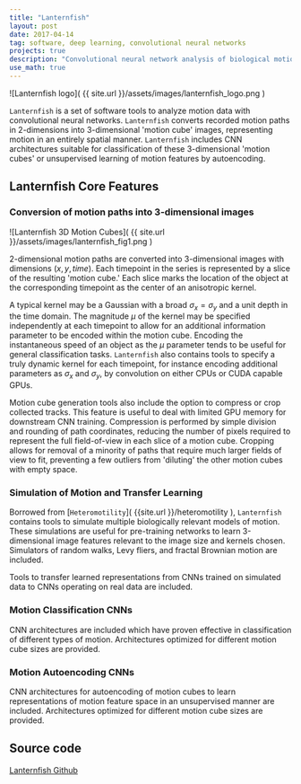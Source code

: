```yaml
---
title: "Lanternfish"
layout: post
date: 2017-04-14
tag: software, deep learning, convolutional neural networks
projects: true
description: "Convolutional neural network analysis of biological motion"
use_math: true
---
```


![Lanternfish logo]( {{ site.url }}/assets/images/lanternfish_logo.png )

`Lanternfish` is a set of software tools to analyze motion data with convolutional neural networks. `Lanternfish` converts recorded motion paths in 2-dimensions into 3-dimensional 'motion cube' images, representing motion in an entirely spatial manner. `Lanternfish` includes CNN architectures suitable for classification of these 3-dimensional 'motion cubes' or unsupervised learning of motion features by autoencoding.

## Lanternfish Core Features

### Conversion of motion paths into 3-dimensional images

![Lanternfish 3D Motion Cubes]( {{ site.url }}/assets/images/lanternfish_fig1.png )

2-dimensional motion paths are converted into 3-dimensional images with dimensions $(x, y, time)$. Each timepoint in the series is represented by a slice of the resulting 'motion cube.' Each slice marks the location of the object at the corresponding timepoint as the center of an anisotropic kernel.

A typical kernel may be a Gaussian with a broad $\sigma_x = \sigma_y$ and a unit depth in the time domain. The magnitude $\mu$ of the kernel may be specified independently at each timepoint to allow for an additional information parameter to be encoded within the motion cube. Encoding the instantaneous speed of an object as the $\mu$ parameter tends to be useful for general classification tasks. `Lanternfish` also contains tools to specify a truly dynamic kernel for each timepoint, for instance encoding additional parameters as $\sigma_x$ and $\sigma_y$, by convolution on either CPUs or CUDA capable GPUs.

Motion cube generation tools also include the option to compress or crop collected tracks. This feature is useful to deal with limited GPU memory for downstream CNN training. Compression is performed by simple division and rounding of path coordinates, reducing the number of pixels required to represent the full field-of-view in each slice of a motion cube. Cropping allows for removal of a minority of paths that require much larger fields of view to fit, preventing a few outliers from 'diluting' the other motion cubes with empty space.

### Simulation of Motion and Transfer Learning

Borrowed from [`Heteromotility`]( {{site.url }}/heteromotility ), `Lanternfish` contains tools to simulate multiple biologically relevant models of motion. These simulations are useful for pre-training networks to learn 3-dimensional image features relevant to the image size and kernels chosen. Simulators of random walks, Levy fliers, and fractal Brownian motion are included.  

Tools to transfer learned representations from CNNs trained on simulated data to CNNs operating on real data are included.  

### Motion Classification CNNs

CNN architectures are included which have proven effective in classification of different types of motion. Architectures optimized for different motion cube sizes are provided.  

### Motion Autoencoding CNNs

CNN architectures for autoencoding of motion cubes to learn representations of motion feature space in an unsupervised manner are included. Architectures optimized for different motion cube sizes are provided.  

## Source code

[Lanternfish Github](https://github.com/jacobkimmel/lanternfish)

